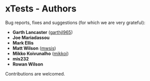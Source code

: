 # xTests - Authors

Bug reports, fixes and suggestions (for which we are very grateful):

  * **Garth Lancaster** ([garthjl965](https://github.com/garthjl965))
  * **Joe Mariadassou**
  * **Mark Ellis**
  * **Matt Wilson** ([mwsis](https://github.com/mwsis))
  * **Mikko Koivunalho** ([mikkoi](https://github.com/mikkoi))
  * **mis232**
  * **Rowan Wilson**


Contributions are welcomed.

